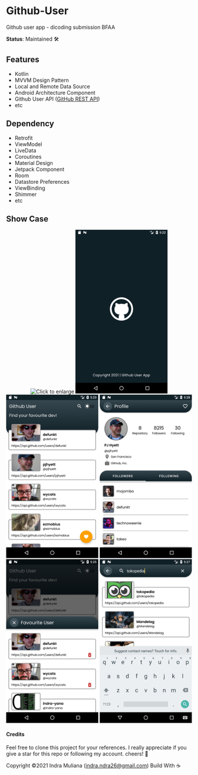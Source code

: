 # Github-User
Github user app - dicoding submission BFAA

**Status**: Maintained :hammer_and_wrench:

## Features
- Kotlin
- MVVM Design Pattern
- Local and Remote Data Source
- Android Architecture Component
- Github User API ([GitHub REST API](https://docs.github.com/en/rest))
- etc

## Dependency
- Retrofit
- ViewModel
- LiveData
- Coroutines
- Material Design
- Jetpack Component
- Room
- Datastore Preferences
- ViewBinding
- Shimmer
- etc

## Show Case
<p align="center">
    <img src="screenshot/demo.gif" width="250" title="Click to enlarge">
    <img src="screenshot/splash.png" width="250" title="Click to enlarge">
    <img src="screenshot/home.png" width="250" title="Click to enlarge">
    <img src="screenshot/detail.png" width="250" title="Click to enlarge">
    <img src="screenshot/favourite.png" width="250" title="Click to enlarge">
    <img src="screenshot/search.png" width="250" title="Click to enlarge">
</p>

#### Credits
Feel free to clone this project for your references.
I really appreciate if you give a star for this repo or following my account. cheers! :clinking_glasses:

Copyright ©2021 Indra Muliana (indra.ndra26@gmail.com)
Build With :coffee: